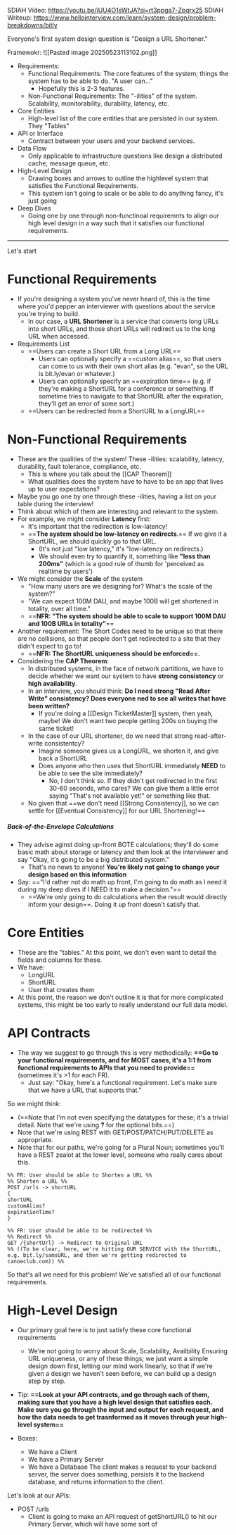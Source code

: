 SDIAH Video: https://youtu.be/iUU4O1sWtJA?si=rt3ppga7-Zpqrx25
SDIAH Writeup: https://www.hellointerview.com/learn/system-design/problem-breakdowns/bitly

Everyone's first system design question is "Design a URL Shortener."

Framewokr:
![[Pasted image 20250523113102.png]]
- Requirements:
	- Functional Requirements: The core features of the system; things the system has to be able to do. "A user can..."
		- Hopefully this is 2-3 features.
	- Non-Functional Requirements: The "-ilities" of the system. Scalability, monitorability, durability, latency, etc.
- Core Entities
	- High-level list of the core entities that are persisted in our system. They "Tables"
- API or Interface
	- Contract between your users and your backend services.
- Data Flow
	- Only applicable to infrastructure questions like design a distributed cache, message queue, etc.
- High-Level Design
	- Drawing boxes and arrows to outline the highlevel system that satisfies the Functional Requirements.
	- This system isn't going to scale or be able to do anything fancy, it's just going
- Deep Dives
	- Going one by one through non-functinoal requiremnts to align our high level design in a way such that it satisfies our functional requirements.


----------------

Let's start 

# Functional Requirements
- If you're designing a system you've never heard of, this is the time where you'd pepper an interviewer with questions about the service you're trying to build.
	- In our case, a **URL Shortener** is a service that converts long URLs into short URLs, and those short URLs will redirect us to the long URL when accessed.
- Requirements List
	- ==Users can create a Short URL from a Long URL==
		- Users can optionally specify a ==custom alias==, so that users can come to us with their own short alias (e.g. "evan", so the URL is bit.ly/evan or whatever.)
		- Users can optionally specify an ==expiration time== (e.g. if they're making a ShortURL for a conference or something. If sometime tries to navigate to that ShortURL after the expiration, they'll get an error of some sort.)
	- ==Users can be redirected from a ShortURL to a LongURL==

# Non-Functional Requirements
- These are the qualities of the system! These -ilities: scalability, latency, durability, fault tolerance, compliance, etc.
	- This is where you talk about the [[CAP Theorem]]
	- What qualities does the system have to have to be an app that lives up to user expectations?
- Maybe you go one by one through these -ilities, having a list on your table during the interview!
- Think about which of them are interesting and relevant to the system.
- For example, we might consider **Latency** first:
	- It's important that the redirection is low-latency!
	- ==**The system should be low-latency on redirects**.== If we give it a ShortURL, we should quickly go to that URL.
		- (It's not just "low latency," it's "low-latency on redirects.)
		- We should even try to quantify it, something like **"less than 200ms"** (which is a good rule of thumb for 'perceived as realtime by users')
- We might consider the **Scale** of the system
	- "How many users are we designing for? What's the scale of the system?"
	- "We can expect 100M DAU, and maybe 100B will get shortened in totality, over all time."
	- ==**NFR: "The system should be able to scale to support 100M DAU and 100B URLs in totality"**==
- Another requirement: The Short Codes need to be unique so that there are no collisions, so that people don't get redirected to a site that they didn't expect to go to!
	- ==**NFR: The ShortURL uniqueness should be enforced==.**
- Considering the **CAP Theorem**:
	- In distributed systems, in the face of network partitions, we have to decide whether we want our system to have **strong consistency** or **high availability**.
	- In an interview, you should think: **Do I need strong "Read After Write" consistency? Does everyone ned to see all writes that have been written?**
		- If you're doing a [[Design TicketMaster]] system, then yeah, maybe! We don't want two people getting 200s on buying the same ticket!
	- In the case of our URL shortener, do we need that strong read-after-write consistentcy?
		- Imagine someone gives us a LongURL, we shorten it, and give back a ShortURL
		- Does anyone who then uses that ShortURL immediately **NEED** to be able to see the site immediately?
			- No, I don't think so. If they didn't get redirected in the first 30-60 seconds, who cares? We can give them a little error saying "That's not available yet!" or something like that.
	- No given that ==we don't need [[Strong Consistency]], so we can settle for [[Eventual Consistency]] for our URL Shortening!==

##### Back-of-the-Envelope Calculations
- They advise aginst doing up-front BOTE calculations; they'll do some basic math about storage or latency and then look at the interviewer and say "Okay, it's going to be a big distributed system."
	- That's no news to anyone! **You're likely not going to change your design based on this information**
- Say: =="I'd rather not do math up front, I'm going to do math as I need it during my deep dives if I NEED it to make a decision."==
	- ==We're only going to do calculations when the result would directly inform your design==. Doing it up front doesn't satisfy that.


# Core Entities
- These are the "tables." At this point, we don't even want to detail the fields and columns for these.
- We have:
	- LongURL
	- ShortURL
	- User that creates them
- At this point, the reason we don't outline it is that for more complicated systems, this might be too early to really understand our full data model.


# API Contracts
- The way we suggest to go through this is very methodically: **==Go to your functional requirements, and for MOST cases, it's a 1:1 from functional requirements to APIs that you need to provide==** (sometimes it's >1 for each FR).
	- Just say: "Okay, here's a functional requirement. Let's make sure that we have a URL that supports that."

So we might think:
- (==Note that I'm not even specifying the datatypes for these; it's a trivial detail. Note that we're using **?** for the optional bits.==)
- Note that we're using REST with GET/POST/PATCH/PUT/DELETE as appropriate.
- Note that for our paths, we're going for a Plural Noun; sometimes you'll have a REST zealot at the lower level, someone who really cares about this.
```
%% FR: User should be able to Shorten a URL %%
%% Shorten a URL %%
POST /urls -> shortURL
{
shortURL
customAlias?
expirationTime?
}

%% FR: User should be able to be redirected %%
%% Redirect %%
GET /{shortUrl} -> Redirect to Original URL
%% ((To be clear, here, we're hitting OUR SERVICE with the ShortURL, e.g. bit.ly/samsURL, and then we're getting redirected to canoeclub.com)) %%
```

So that's all we need for this problem! We've satisfied all of our functional requirements.

# High-Level Design
- Our primary goal here is to just satisfy these core functional requirements
	- We're not going to worry about Scale, Scalability, Availbility Ensuring URL uniqueness, or any of these things; we just want a simple design down first, letting our mind work linearly, so that if we're given a design we haven't seen before, we can build up a design step by step.
- Tip: **==Look at your API contracts, and go through each of them, making sure that you have a high level design that satisfies each. Make sure you go through the input and output for each request, and how the data needs to get trasnformed as it moves through your high-level system==**

- Boxes:
	- We have a Client
	- We have a Primary Server
	- We have a Database
The client makes a request to your backend server, the server does something, persists it to the backend database, and returns information to the client.

Let's look at our APIs:
- POST /urls
	- Client is going to make an API request of getShortURL() to hit our Primary Server, which will have some sort of 









